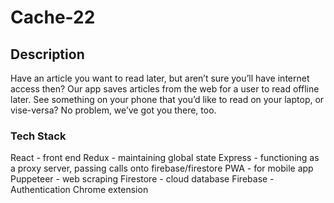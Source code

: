 # Cache-22

## Description

Have an article you want to read later, but aren’t sure you’ll have internet access then? Our app saves articles from the web for a user to read offline later. See something on your phone that you’d like to read on your laptop, or vise-versa? No problem, we’ve got you there, too. 


### Tech Stack

React - front end
Redux - maintaining global state
Express - functioning as a proxy server, passing calls onto firebase/firestore
PWA - for mobile app
Puppeteer - web scraping
Firestore - cloud database
Firebase - Authentication
Chrome extension

